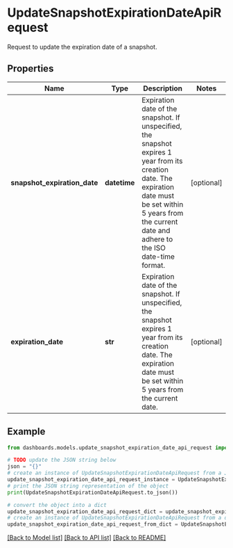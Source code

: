 # UpdateSnapshotExpirationDateApiRequest

Request to update the expiration date of a snapshot.

## Properties

Name | Type | Description | Notes
------------ | ------------- | ------------- | -------------
**snapshot_expiration_date** | **datetime** | Expiration date of the snapshot. If unspecified, the snapshot expires 1 year from its creation date. The expiration date must be set within 5 years from the current date and adhere to the ISO date-time format. | [optional] 
**expiration_date** | **str** | Expiration date of the snapshot. If unspecified, the snapshot expires 1 year from its creation date. The expiration date must be set within 5 years from the current date. | [optional] 

## Example

```python
from dashboards.models.update_snapshot_expiration_date_api_request import UpdateSnapshotExpirationDateApiRequest

# TODO update the JSON string below
json = "{}"
# create an instance of UpdateSnapshotExpirationDateApiRequest from a JSON string
update_snapshot_expiration_date_api_request_instance = UpdateSnapshotExpirationDateApiRequest.from_json(json)
# print the JSON string representation of the object
print(UpdateSnapshotExpirationDateApiRequest.to_json())

# convert the object into a dict
update_snapshot_expiration_date_api_request_dict = update_snapshot_expiration_date_api_request_instance.to_dict()
# create an instance of UpdateSnapshotExpirationDateApiRequest from a dict
update_snapshot_expiration_date_api_request_from_dict = UpdateSnapshotExpirationDateApiRequest.from_dict(update_snapshot_expiration_date_api_request_dict)
```
[[Back to Model list]](../README.md#documentation-for-models) [[Back to API list]](../README.md#documentation-for-api-endpoints) [[Back to README]](../README.md)


